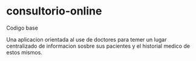 # consultorio-online
Codigo base


Una aplicacion orientada al use de doctores para temer un lugar centralizado de informacion sosbre sus pacientes y el historial medico de estos mismos.
